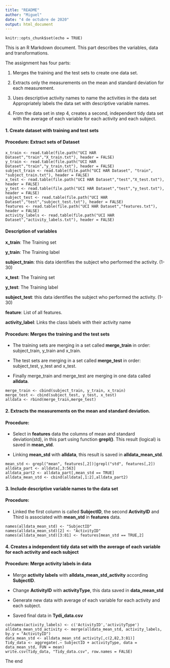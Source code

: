 ```yaml
---
title: "README"
author: "Miguel"
date: "4 de octubre de 2020"
output: html_document
---
```


```{r setup, include=FALSE}
knitr::opts_chunk$set(echo = TRUE)
```


This is an R Markdown document. This part describes the variables, data and transformations.

The assignment has four parts:

1. Merges the training and the test sets to create one data set.

2. Extracts only the measurements on the mean and standard deviation for each measurement.

3. Uses descriptive activity names to name the activities in the data set
Appropriately labels the data set with descriptive variable names.

4. From the data set in step 4, creates a second, independent tidy data set with the average of each variable for each activity and each subject.

#### 1. Create dataset with training and test sets 

#### Procedure: Extract sets of Dataset

```{r eval=FALSE}
x_train <- read.table(file.path("UCI HAR Dataset","train","X_train.txt"), header = FALSE)
y_train <- read.table(file.path("UCI HAR Dataset","train","y_train.txt"), header = FALSE)
subject_train <- read.table(file.path("UCI HAR Dataset", "train", "subject_train.txt"), header = FALSE)
x_test <- read.table(file.path("UCI HAR Dataset","test","X_test.txt"), header = FALSE)
y_test <- read.table(file.path("UCI HAR Dataset","test","y_test.txt"), header = FALSE)
subject_test <- read.table(file.path("UCI HAR Dataset","test","subject_test.txt"), header = FALSE)
features <- read.table(file.path("UCI HAR Dataset","features.txt"), header = FALSE)
activity_labels <- read.table(file.path("UCI HAR Dataset","activity_labels.txt"), header = FALSE)
```
#### Description of variables
**x_train**: The Training set

**y_train**: The Training label

**subject_train**: this data identifies the subject who performed the activity. (1-30)

**x_test**: The Training set

**y_test**: The Training label

**subject_test**: this data identifies the subject who performed the activity. (1-30)

**feature**: List of all features.

**activity_label**: Links the class labels with their activity name

#### Procedure: Merges the training and the test sets

- The training sets are merging in a set called **merge_train** in order: subject_train, y_train and x_train.

- The test sets are merging in a set called **merge_test** in order: subject_test, y_test and x_test.

- Finally merge_train and merge_test are merging in one data called **alldata**.

```{r eval = FALSE}
merge_train <- cbind(subject_train, y_train, x_train)
merge_test <- cbind(subject_test, y_test, x_test)
alldata <- rbind(merge_train,merge_test)
```

#### 2. Extracts the measurements on the mean and standard deviation.

#### Procedure:
- Select in **features** data the columns of mean and standard deviation(std), in this part using function **grepl()**. This result (logical) is saved in **mean_std**.

-  Linking **mean_std** with **alldata**, this result is saved in **alldata_mean_std**.

```{r eval = FALSE}
mean_std <- grepl("mean", features[,2])|grepl("std", features[,2])
alldata_part <- alldata[,3:563]
alldata_part2 <- alldata_part[,mean_std == TRUE]
alldata_mean_std <- cbind(alldata[,1:2],alldata_part2)
```

#### 3. Include descriptive variable names to the data set

#### Procedure:

- Linked the first column is called **SubjectID**, the second **ActivityID** and Third is associated with **mean_std** in **features** data.

```{r eval = FALSE}
names(alldata_mean_std) <- "SubjectID"
names(alldata_mean_std)[2] <- "ActivityID"
names(alldata_mean_std)[3:81] <- features[mean_std == TRUE,2]
```

#### 4. Creates a independent tidy data set with the average of each variable for each activity and each subject

#### Procedure: Merge activity labels in data

- Merge **activity labels** with **alldata_mean_std_activity** according **SubjectID**.

- Change **ActivityID** with **activityType**, this data saved in **data_mean_std**

- Generate new data with average of each variable for each activity and each subject.

- Saved final data in **Tydi_data.csv**

```{r eval = FALSE}
colnames(activity_labels) <- c('ActivityID','activityType')
alldata_mean_std_activity <- merge(alldata_mean_std, activity_labels, by.y = "ActivityID")
data_mean_std <- alldata_mean_std_activity[,c(2,82,3:81)]
Tidy_data <- aggregate(.~ SubjectID + activityType, data = data_mean_std, FUN = mean)
write.csv(Tidy_data, "Tidy_data.csv", row.names = FALSE)
```

The end
